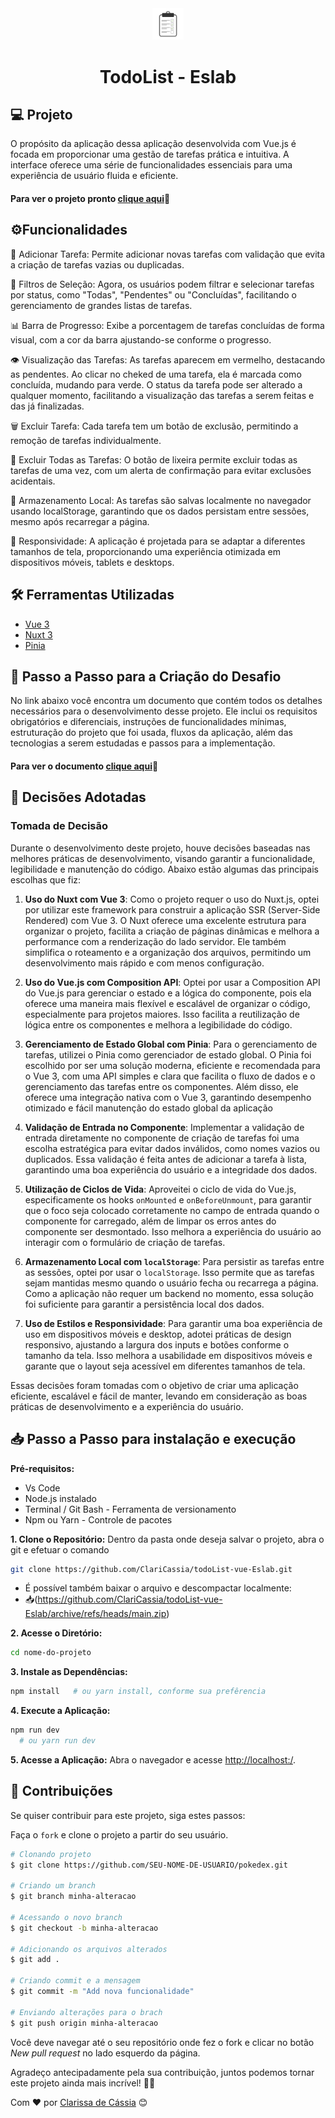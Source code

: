 <div align="center">
  <img alt="Layout da aplicação" width="10%" src="./public/images/clipboard.png" />
</div>

<h1 align="center" fontSize="60px">
 TodoList - Eslab
</h1>

## 💻 Projeto

O propósito da aplicação dessa aplicação desenvolvida com Vue.js é
 focada em proporcionar uma gestão de tarefas prática e intuitiva. A interface oferece uma série de funcionalidades essenciais para uma experiência de usuário fluida e eficiente.
 

#### Para ver o projeto pronto [clique aqui](https://clari-cassia-projetcs-todo-list-vue-eslab.vercel.app/)🚀

## ⚙️Funcionalidades
📝 Adicionar Tarefa: Permite adicionar novas tarefas com validação que evita a criação de tarefas vazias ou duplicadas.

 🔄 Filtros de Seleção: Agora, os usuários podem filtrar e selecionar tarefas por status, como "Todas", "Pendentes" ou "Concluídas", facilitando o gerenciamento de grandes listas de tarefas.

 📊 Barra de Progresso: Exibe a porcentagem de tarefas concluídas de forma visual, com a cor da barra ajustando-se conforme o progresso.

👁️ Visualização das Tarefas: As tarefas aparecem em vermelho, destacando as pendentes. Ao clicar no cheked de uma tarefa, ela é marcada como concluída, mudando para verde. O status da tarefa pode ser alterado a qualquer momento, facilitando a visualização das tarefas a serem feitas e das já finalizadas.

🗑️ Excluir Tarefa: Cada tarefa tem um botão de exclusão, permitindo a remoção de tarefas individualmente.

🚮 Excluir Todas as Tarefas: O botão de lixeira permite excluir todas as tarefas de uma vez, com um alerta de confirmação para evitar exclusões acidentais.

💾 Armazenamento Local: As tarefas são salvas localmente no navegador usando localStorage, garantindo que os dados persistam entre sessões, mesmo após recarregar a página.

📱 Responsividade: A aplicação é projetada para se adaptar a diferentes tamanhos de tela, proporcionando uma experiência otimizada em dispositivos móveis, tablets e desktops.

## 🛠️ Ferramentas Utilizadas

- [Vue 3](https://vuejs.org/)
- [Nuxt 3](https://nuxt.com/docs)
- [Pinia](https://pinia.vuejs.org/)


## 👣 Passo a Passo para a Criação do Desafio

No link abaixo você encontra um documento que contém todos os detalhes necessários para o desenvolvimento desse projeto. Ele inclui os requisitos obrigatórios e diferenciais, instruções de funcionalidades mínimas, estruturação do projeto que foi usada, fluxos da aplicação, além das tecnologias a serem estudadas e passos para a implementação. 

#### Para ver o documento [clique aqui](https://coral-phalange-295.notion.site/Desafio-T-cnico-To-Do-List-Implementa-o-com-Vue-3-e-Nuxt-3-19a9461fda09807bba56e0d6c232c73a)🚀


## 🧠 Decisões Adotadas

### Tomada de Decisão

Durante o desenvolvimento deste projeto, houve decisões baseadas nas melhores práticas de desenvolvimento, visando garantir a funcionalidade, legibilidade e manutenção do código. Abaixo estão algumas das principais escolhas que fiz:

1. **Uso do  Nuxt com Vue 3**: Como o projeto requer o uso do Nuxt.js, optei por utilizar este framework para construir a aplicação SSR (Server-Side Rendered) com Vue 3. O Nuxt oferece uma excelente estrutura para organizar o projeto, facilita a criação de páginas dinâmicas e melhora a performance com a renderização do lado servidor. Ele também simplifica o roteamento e a organização dos arquivos, permitindo um desenvolvimento mais rápido e com menos configuração.

2. **Uso do Vue.js com Composition API**: Optei por usar a Composition API do Vue.js para gerenciar o estado e a lógica do componente, pois ela oferece uma maneira mais flexível e escalável de organizar o código, especialmente para projetos maiores. Isso facilita a reutilização de lógica entre os componentes e melhora a legibilidade do código.

3. **Gerenciamento de Estado Global com Pinia**: Para o gerenciamento de tarefas, utilizei o Pinia como gerenciador de estado global. O Pinia foi escolhido por ser uma solução moderna, eficiente e recomendada para o Vue 3, com uma API simples e clara que facilita o fluxo de dados e o gerenciamento das tarefas entre os componentes. Além disso, ele oferece uma integração nativa com o Vue 3, garantindo desempenho otimizado e fácil manutenção do estado global da aplicação

4. **Validação de Entrada no Componente**: Implementar a validação de entrada diretamente no componente de criação de tarefas foi uma escolha estratégica para evitar dados inválidos, como nomes vazios ou duplicados. Essa validação é feita antes de adicionar a tarefa à lista, garantindo uma boa experiência do usuário e a integridade dos dados.

5. **Utilização de Ciclos de Vida**: Aproveitei o ciclo de vida do Vue.js, especificamente os hooks `onMounted` e `onBeforeUnmount`, para garantir que o foco seja colocado corretamente no campo de entrada quando o componente for carregado, além de limpar os erros antes do componente ser desmontado. Isso melhora a experiência do usuário ao interagir com o formulário de criação de tarefas.

6. **Armazenamento Local com `localStorage`**: Para persistir as tarefas entre as sessões, optei por usar o `localStorage`. Isso permite que as tarefas sejam mantidas mesmo quando o usuário fecha ou recarrega a página. Como a aplicação não requer um backend no momento, essa solução foi suficiente para garantir a persistência local dos dados.

7. **Uso de Estilos e Responsividade**: Para garantir uma boa experiência de uso em dispositivos móveis e desktop, adotei práticas de design responsivo, ajustando a largura dos inputs e botões conforme o tamanho da tela. Isso melhora a usabilidade em dispositivos móveis e garante que o layout seja acessível em diferentes tamanhos de tela.

Essas decisões foram tomadas com o objetivo de criar uma aplicação eficiente, escalável e fácil de manter, levando em consideração as boas práticas de desenvolvimento e a experiência do usuário.


## 📥 Passo a Passo  para instalação e execução

 **Pré-requisitos:**

- Vs Code
- Node.js instalado 
- Terminal / Git Bash - Ferramenta de versionamento
- Npm ou Yarn - Controle de pacotes

 **1. Clone o Repositório:**
   Dentro da pasta onde deseja salvar o projeto, abra o git e efetuar o comando

   ```bash
   git clone https://github.com/ClariCassia/todoList-vue-Eslab.git
   
   ```

- É possível também baixar o arquivo e descompactar localmente:
- 📥(https://github.com/ClariCassia/todoList-vue-Eslab/archive/refs/heads/main.zip)

 **2. Acesse o Diretório:**

   ```bash
   cd nome-do-projeto
   ```

 **3. Instale as Dependências:**

   ```bash
   npm install   # ou yarn install, conforme sua prefêrencia
   ```

 **4. Execute a Aplicação:**

   ```bash
   npm run dev  
     # ou yarn run dev
   ```

 **5. Acesse a Aplicação:**
   Abra o navegador e acesse [http://localhost:/](http://localhost:).

## 🤝 Contribuições

Se quiser contribuir para este projeto, siga estes passos:

Faça o `fork` e clone o projeto a partir do seu usuário.

```bash
# Clonando projeto
$ git clone https://github.com/SEU-NOME-DE-USUARIO/pokedex.git

# Criando um branch
$ git branch minha-alteracao

# Acessando o novo branch
$ git checkout -b minha-alteracao

# Adicionando os arquivos alterados
$ git add .

# Criando commit e a mensagem
$ git commit -m "Add nova funcionalidade"

# Enviando alterações para o brach
$ git push origin minha-alteracao
```

Você deve navegar até o seu repositório onde fez o fork e clicar no botão *New pull request* no lado esquerdo da página.

Agradeço antecipadamente pela sua contribuição, juntos podemos tornar este projeto ainda mais incrível! 🙏🌟

Com ❤️ por [Clarissa de Cássia](https://www.linkedin.com/in/clarissa-cassia-dev-front-end/) 😊

